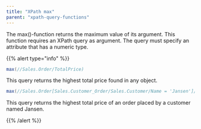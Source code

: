 ```yaml
---
title: "XPath max"
parent: "xpath-query-functions"
---
```



The max()-function returns the maximum value of its argument.
This function requires an XPath query as argument. The query must specify an attribute that has a numeric type.

{{% alert type="info" %}}

```java
max(//Sales.Order/TotalPrice)
```

This query returns the highest total price found in any object.

```java
max(//Sales.Order[Sales.Customer_Order/Sales.Customer/Name = 'Jansen']/TotalPrice)
```

This query returns the highest total price of an order placed by a customer named Jansen.

{{% /alert %}}
